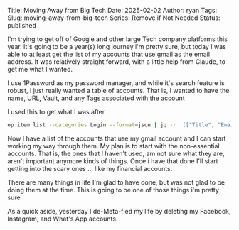 Title: Moving Away from Big Tech
Date: 2025-02-02
Author: ryan
Tags:
Slug: moving-away-from-big-tech
Series: Remove if Not Needed
Status: published

I'm trying to get off of Google and other large Tech company platforms this year. It's going to be a year(s) long journey i'm pretty sure, but today I was able to at least get the list of my accounts that use gmail as the email address. It was relatively straight forward, with a little help from Claude, to get me what I wanted.

I use 1Password as my password manager, and while it's search feature is robust, I just really wanted a table of accounts. That is, I wanted to have the name, URL, Vault, and any Tags associated with the account

I used this to get what I was after

```bash
op item list --categories Login --format=json | jq -r '(["Title", "Email", "Vault", "URL", "Tags"] | @csv), (.[] | select(.additional_information == "myemail@gmail.com") | [.title, .additional_information, .vault.name, .urls[0].href, .tags] | @csv)' > accounts.csv
```

Now I have a list of the accounts that use my gmail account and I can start working my way through them. My plan is to start with the non-essential accounts. That is, the ones that I haven't used, am not sure what they are, aren't important anymore kinds of things. Once i have that done I'll start getting into the scary ones ... like my financial accounts.

There are many things in life I'm glad to have done, but was not glad to be doing them at the time. This is going to be one of those things i'm pretty sure

As a quick aside, yesterday I de-Meta-fied my life by deleting my Facebook, Instagram, and What's App accounts.
